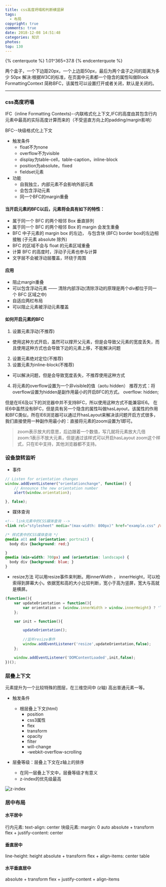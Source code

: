 ```yaml
---
title: css高度坍塌和判断横竖屏
tags:
  - 布局
copyright: true
comments: true
date: 2018-12-08 14:51:48
categories: 知识
photos:
top: 130
---
```


{% centerquote %} 
 1.01^365=37.8
{% endcenterquote %}

两个盒子，一个下边距20px，一个上边距50px，最后为两个盒子之间的距离为多少 50px
解决:根据W3C的标准，在页面中元素都一个隐含的属性叫做Block FormattingContext
简称BFC，该属性可以设置打开或者关闭，默认是关闭的。

---
<!--more-->
### css高度坍塌

IFC（inline Formatting Contexts)--内联格式化上下文,IFC的高度由其包含行内元素中最高的实际高度计算而来的（不受竖直方向上的padding/margin影响）

BFC--块级格式化上下文

- 触发条件
  - float不为none
  - overflow不为visible
  - display为table-cell，table-caption，inline-block
  - position为absolute，fixed
  - fieldset元素
- 功能
  - 自我独立，内部元素不会影响外部元素
  - 会包含浮动元素
  - 同一个BFC的margin重叠

#### 当开启元素的BFC以后，元素将会具有如下的特性：
- 属于同一个 BFC 的两个相邻 Box 垂直排列
- 属于同一个 BFC 的两个相邻 Box 的 margin 会发生重叠
- BFC 中子元素的 margin box 的左边， 与包含块 (BFC) border box的左边相接触 (子元素 absolute 除外)
- BFC 的区域不会与 float 的元素区域重叠
- 计算 BFC 的高度时，浮动子元素也参与计算
- 文字层不会被浮动层覆盖，环绕于周围

#### 应用
- 阻止margin重叠
- 可以包含浮动元素 —— 清除内部浮动(清除浮动的原理是两个div都位于同一个 BFC 区域之中)
- 自适应两栏布局
- 可以阻止元素被浮动元素覆盖

#### 如何开启元素的BFC
1. 设置元素浮动(不推荐)
- 使用这种方式开启，虽然可以撑开父元素，但是会导致父元素的宽度丢失，而且使用这种方式也会导致下边的元素上移，不能解决问题
2. 设置元素绝对定位(不推荐)
3. 设置元素为inline-block(不推荐)
- 可以解决问题，但是会导致宽度丢失，不推荐使用这种方式
4. 将元素的overflow设置为一个非visible的值（aotu hidden）
推荐方式：将overflow设置为hidden是副作用最小的开启BFC的方式。
overflow: hidden;

但是在IE6及以下的浏览器中并不支持BFC，所以使用这种方式不能兼容IE6。
在IE6中虽然没有BFC，但是具有另一个隐含的属性叫做hasLayout，该属性的作用和BFC类似，所在IE6浏览器可以通过开hasLayout来解决该问题开启方式很多，我们直接使用一种副作用最小的：直接将元素的zoom设置为1即可。

> zoom表示放大的意思，后边跟着一个数值，写几就将元素放大几倍
> zoom:1表示不放大元素，但是通过该样式可以开启hasLayout
> zoom这个样式，只在IE中支持，其他浏览器都不支持。

### 设备旋转监听
- 事件
```javascript
// Listen for orientation changes
window.addEventListener("orientationchange", function() {
    // Announce the new orientation number
    alert(window.orientation);

}, false);
```

- 媒体查询
```html
<!-- link元素中的CSS媒体查询 -->
<link rel="stylesheet" media="(max-width: 800px)" href="example.css" />
```

```css
/* 样式表中的CSS媒体查询 */
@media all and (orientation: portrait) {
  body div {background: red;} 

}
@media (min-width: 700px) and (orientation: landscape) { 
  body div {background: blue; } 
}
```

- resize方法
可以用resize事件来判断。用innerWidth ， innerHeight，可以检索得到屏幕大小。依据宽和高的大小比较判断，宽小于高为竖屏，宽大与高就是横屏。
```javascript
(function(){
    var updateOrientation = function(){
        var orientation = (window.innerWidth > window.innerHeight) ? 'landscape' : 'portrait';
    };

    var init = function(){

        updateOrientation();
        
        //监听resize事件
        window.addEventListener('resize',updateOrientation,false);
    };

    window.addEventListener('DOMContentLoaded',init,false);
})();
```

### 层叠上下文
元素提升为一个比较特殊的图层，在三维空间中 (z轴) 高出普通元素一等。

- 触发条件
  - 根层叠上下文(html)
    - position
    - css3属性
    - flex
    - transform
    - opacity
    - filter
    - will-change
    - -webkit-overflow-scrolling

- 层叠等级：层叠上下文在z轴上的排序
  - 在同一层叠上下文中，层叠等级才有意义
  - z-index的优先级最高

![z-index](http://cdn.mydearest.cn/blog/images/z-index.png)

### 居中布局


#### 水平居中

行内元素: text-align: center
块级元素: margin: 0 auto
absolute + transform
flex + justify-content: center

#### 垂直居中

line-height: height
absolute + transform
flex + align-items: center
table

#### 水平垂直居中

absolute + transform
flex + justify-content + align-items
